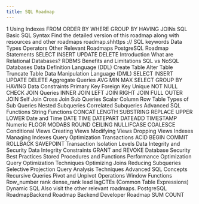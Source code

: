 ```yaml
---
title: SQL Roadmap
---
```



1
Using Indexes
FROM
ORDER BY
WHERE
GROUP BY
HAVING JOINs
SQL
Basic SQL Syntax
Find the detailed version of this roadmap
along with resources and other roadmaps
roadmap.shhttps ://
SQL keywords
Data Types
Operators
Other Relevant Roadmaps
PostgreSQL Roadmap
Statements
SELECT INSERT
UPDATE DELETE
Introduction
What are Relational Databases?
RDBMS Benefits and Limitations
SQL vs NoSQL Databases
Data Definition Language (DDL)
Create Table
Alter Table
Truncate Table
Data Manipulation Language (DML) SELECT
INSERT UPDATE DELETE
Aggregate Queries
AVG MIN MAX
SELECT
GROUP BY
HAVING
Data Constraints
Primary Key
Foreign Key
Unique
NOT NULL
CHECK
JOIN Queries
INNER JOIN
LEFT JOIN
RIGHT JOIN
FULL OUTER JOIN
Self Join Cross Join
Sub Queries
Scalar Column
Row Table
Types of Sub Queries
Nested Subqueries
Correlated Subqueries
Advanced SQL Functions
String Functions
CONCAT LENGTH
SUBSTRING REPLACE
UPPER LOWER
Date and Time
DATE TIME
DATEPART DATEADD
TIMESTAMP
Numeric
FLOOR MODABS
ROUND CEILING
NULLIFCASE
COALESCE
Conditional
Views
Creating Views
Modifying Views
Dropping Views
Indexes
Managing Indexes
Query Optimization
Transactions
ACID
BEGIN
COMMIT
ROLLBACK
SAVEPOINT
Transaction Isolation Levels
Data Integrity and Security Data Integrity Constraints
GRANT and REVOKE
Database Security Best Practices
Stored Procedures and Functions
Performance Optimization
Query Optimization Techniques
Optimizing Joins
Reducing Subqueries
Selective Projection
Query Analysis Techniques
Advanced SQL Concepts
Recursive Queries
Pivot and Unpivot Operations
Window Functions
Row_number
rank
dense_rank
lead lagCTEs (Common Table Expressions)
Dynamic SQL
Also visit the other relevant roadmaps.
PostgreSQL RoadmapBackend Roadmap
Backend Developer Roadmap
SUM COUNT
